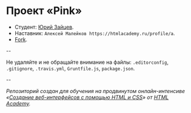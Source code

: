# Проект «Pink»

* Студент: [Юрий Зайцев](https://htmlacademy.ru/profile/id42293).
* Наставник: `Алексей Малейков https://htmlacademy.ru/profile/a`.
* [Fork](https://github.com/haschen/42293-Pink).

--

Не удаляйте и не обращайте внимание на файлы: `.editorconfig`, `.gitignore`, `.travis.yml`, `Gruntfile.js`, `package.json`.

--

_Репозиторий создан для обучения на продвинутом онлайн-интенсиве «[Создание веб-интерфейсов с помощью HTML и CSS](https://htmlacademy.ru/advanced_intensive)» от [HTML Academy](https://htmlacademy.ru)._
